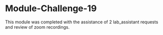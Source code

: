 # Module-Challenge-19
This module was completed with the assistance of 2 lab_assistant requests and review of zoom recordings.
